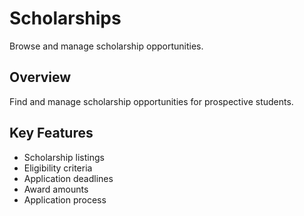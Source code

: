 # Scholarships

Browse and manage scholarship opportunities.

## Overview

Find and manage scholarship opportunities for prospective students.

## Key Features

- Scholarship listings
- Eligibility criteria
- Application deadlines
- Award amounts
- Application process
